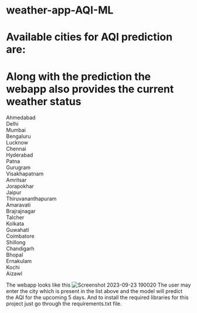 # weather-app-AQI-ML
# Available cities for AQI prediction are: 
# Along with the prediction the webapp also provides the current weather status
Ahmedabad             
Delhi                 
Mumbai                
Bengaluru             
Lucknow               
Chennai               
Hyderabad             
Patna                 
Gurugram              
Visakhapatnam         
Amritsar              
Jorapokhar            
Jaipur                
Thiruvananthapuram    
Amaravati              
Brajrajnagar           
Talcher              
Kolkata                
Guwahati               
Coimbatore             
Shillong               
Chandigarh             
Bhopal                 
Ernakulam              
Kochi                  
Aizawl  

The webapp looks like this 
  ![Screenshot 2023-09-23 190020](https://github.com/Hindolch/weather-app-AQI-ML/assets/67415065/8fa5e895-f254-4a30-bc00-e9af51608c5e)
The user may enter the city which is present in the list above and the model will predict the AQI for the upcoming 5 days.
And to install the required libraries for this project just go through the requirements.txt file.
